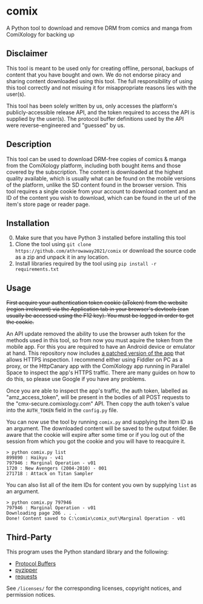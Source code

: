 # comix
A Python tool to download and remove DRM from comics and manga from ComiXology for backing up

## Disclaimer

This tool is meant to be used only for creating offline, personal, backups of content that you have bought and own. We do not endorse piracy and sharing content downloaded using this tool. The full responsibility of using this tool correctly and not misuing it for misappropriate reasons lies with the user(s).

This tool has been solely written by us, only accesses the platform's publicly-accessible release API, and the token required to access the API is supplied by the user(s). The protocol buffer definitions used by the API were reverse-engineered and "guessed" by us.

## Description

This tool can be used to download DRM-free copies of comics & manga from the ComiXology platform, including both bought items and those covered by the subscription. The content is downloaded at the highest quality available, which is usually what can be found on the mobile versions of the platform, unlike the SD content found in the browser version. This tool requires a single cookie from your account to download content and an ID of the content you wish to download, which can be found in the url of the item's store page or reader page.

## Installation

0. Make sure that you have Python 3 installed before installing this tool
1. Clone the tool using `git clone https://github.com/athrowaway2021/comix` or download the source code as a zip and unpack it in any location.
2. Install libraries required by the tool using `pip install -r requirements.txt`

## Usage

~~First acquire your authentication token cookie (aToken) from the website (region irrelevant) via the Application tab in your browser's devtools (can usually be accessed using the F12 key). You must be logged in order to get the cookie.~~

An API update removed the ability to use the browser auth token for the methods used in this tool, so from now you must aquire the token from the mobile app. For this you are required to have an Android device or emulator at hand. This repository now includes [a patched version of the app](https://github.com/athrowaway2021/comix/blob/main/comix_3.10.17_patched.apk) that allows HTTPS inspection. I recommend either using Fiddler on PC as a proxy, or the HttpCanary app with the ComiXology app running in Parallel Space to inspect the app's HTTPS traffic. There are many guides on how to do this, so please use Google if you have any problems. 

Once you are able to inspect the app's traffic, the auth token, labelled as "amz_access_token", will be present in the bodies of all POST requests to the "cmx-secure.comixology.com" API. Then copy the auth token's value into the `AUTH_TOKEN` field in the `config.py` file.

You can now use the tool by running `comix.py` and supplying the item ID as an argument. The downloaded content will be saved to the output folder. Be aware that the cookie will expire after some time or if you log out of the session from which you got the cookie and you will have to reacquire it.

```
> python comix.py list
899890 : Haikyu - v41
797946 : Marginal Operation - v01
1720 : New Avengers (2004-2010) - 001
271718 : Attack on Titan Sampler
```

You can also list all of the item IDs for content you own by supplying `list` as an argument.

```
> python comix.py 797946
797946 : Marginal Operation - v01
Downloading page 206 . . .
Done! Content saved to C:\comix\comix_out\Marginal Operation - v01
```

## Third-Party
This program uses the Python standard library and the following:
  - [Protocol Buffers](https://github.com/protocolbuffers/protobuf)
  - [pyzipper](https://github.com/danifus/pyzipper)
  - [requests](https://github.com/psf/requests)

See `/licenses/` for the corresponding licenses, copyright notices, and permission notices.
